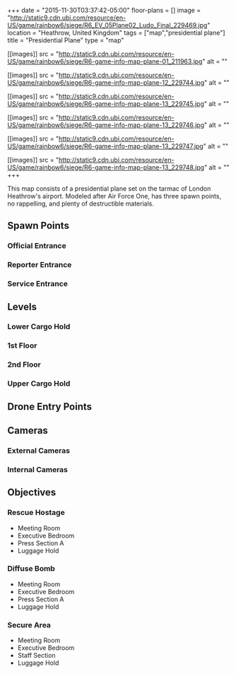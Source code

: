 +++
date = "2015-11-30T03:37:42-05:00"
floor-plans = []
image = "http://static9.cdn.ubi.com/resource/en-US/game/rainbow6/siege/R6_EV_05Plane02_Ludo_Final_229469.jpg"
location = "Heathrow, United Kingdom"
tags = ["map","presidential plane"]
title = "Presidential Plane"
type = "map"

[[images]]
  src = "http://static9.cdn.ubi.com/resource/en-US/game/rainbow6/siege/R6-game-info-map-plane-01_211963.jpg"
  alt = ""

[[images]]
  src = "http://static9.cdn.ubi.com/resource/en-US/game/rainbow6/siege/R6-game-info-map-plane-12_229744.jpg"
  alt = ""

[[images]]
  src = "http://static9.cdn.ubi.com/resource/en-US/game/rainbow6/siege/R6-game-info-map-plane-13_229745.jpg"
  alt = ""

[[images]]
  src = "http://static9.cdn.ubi.com/resource/en-US/game/rainbow6/siege/R6-game-info-map-plane-13_229746.jpg"
  alt = ""

[[images]]
  src = "http://static9.cdn.ubi.com/resource/en-US/game/rainbow6/siege/R6-game-info-map-plane-13_229747.jpg"
  alt = ""

[[images]]
  src = "http://static9.cdn.ubi.com/resource/en-US/game/rainbow6/siege/R6-game-info-map-plane-13_229748.jpg"
  alt = ""
+++

This map consists of a presidential plane set on the tarmac of London Heathrow's airport. Modeled after Air Force One, has three spawn points, no rappelling, and plenty of destructible materials.

## Spawn Points

### Official Entrance

### Reporter Entrance

### Service Entrance

## Levels

### Lower Cargo Hold

### 1st Floor

### 2nd Floor

### Upper Cargo Hold

## Drone Entry Points

## Cameras

### External Cameras

### Internal Cameras

## Objectives

### Rescue Hostage

* Meeting Room
* Executive Bedroom
* Press Section A
* Luggage Hold

### Diffuse Bomb

* Meeting Room
* Executive Bedroom
* Press Section A
* Luggage Hold

### Secure Area

* Meeting Room
* Executive Bedroom
* Staff Section
* Luggage Hold
